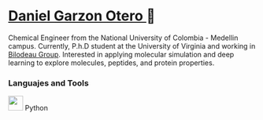 # [Daniel Garzon Otero ](https://www.linkedin.com/in/daniel-eduardo-garz%C3%B3n-otero-352b29170/)🍍

Chemical Engineer from the National University of Colombia - Medellin campus. 
Currently, P.h.D student at the University of Virginia and working in [Bilodeau Group](https://bilodeau-group.com/). Interested in applying molecular simulation and deep learning to explore molecules, peptides, and protein properties.

### Languajes and Tools
 <img src="https://cdn.jsdelivr.net/gh/devicons/devicon/icons/python/python-original-wordmark.svg" width="30" height="30" /> Python
